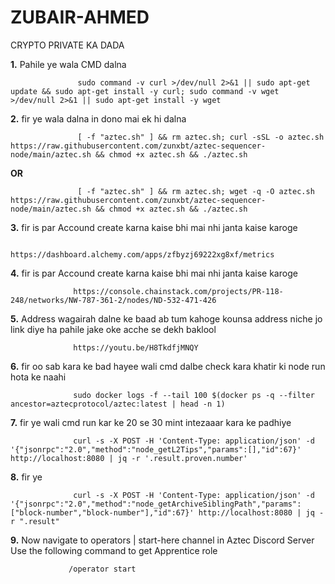 # ZUBAIR-AHMED
CRYPTO PRIVATE KA DADA

**1.**  Pahile ye wala CMD dalna 

                   sudo command -v curl >/dev/null 2>&1 || sudo apt-get update && sudo apt-get install -y curl; sudo command -v wget >/dev/null 2>&1 || sudo apt-get install -y wget

**2.** fir ye wala dalna in dono mai ek hi dalna 

                   [ -f "aztec.sh" ] && rm aztec.sh; curl -sSL -o aztec.sh https://raw.githubusercontent.com/zunxbt/aztec-sequencer-node/main/aztec.sh && chmod +x aztec.sh && ./aztec.sh

 **OR**

                   [ -f "aztec.sh" ] && rm aztec.sh; wget -q -O aztec.sh https://raw.githubusercontent.com/zunxbt/aztec-sequencer-node/main/aztec.sh && chmod +x aztec.sh && ./aztec.sh


**3.**  fir is par Accound create karna kaise bhi mai nhi janta kaise karoge 

                  https://dashboard.alchemy.com/apps/zfbyzj69222xg8xf/metrics

**4.** fir is par Accound create karna kaise bhi mai nhi janta kaise karoge

                  https://console.chainstack.com/projects/PR-118-248/networks/NW-787-361-2/nodes/ND-532-471-426


**5.** Address wagairah dalne ke baad ab tum kahoge kounsa address niche jo link diye ha pahile jake oke acche se dekh baklool



                  https://youtu.be/H8TkdfjMNQY


**6.** fir oo sab kara ke bad  hayee wali cmd dalbe check kara khatir ki node run hota ke naahi

                  sudo docker logs -f --tail 100 $(docker ps -q --filter ancestor=aztecprotocol/aztec:latest | head -n 1)


**7.** fir ye wali cmd run kar ke 20 se 30 mint intezaaar kara ke padhiye 


                  curl -s -X POST -H 'Content-Type: application/json' -d '{"jsonrpc":"2.0","method":"node_getL2Tips","params":[],"id":67}' http://localhost:8080 | jq -r '.result.proven.number'

**8.** fir ye


                  curl -s -X POST -H 'Content-Type: application/json' -d '{"jsonrpc":"2.0","method":"node_getArchiveSiblingPath","params":["block-number","block-number"],"id":67}' http://localhost:8080 | jq -r ".result"



**9.** Now navigate to operators | start-here channel in Aztec Discord Server
Use the following command to get Apprentice role


                 /operator start








